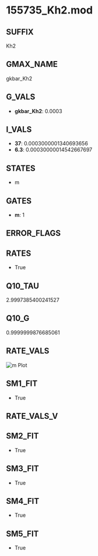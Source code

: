 # 155735_Kh2.mod

## SUFFIX

Kh2

## GMAX_NAME

gkbar_Kh2

## G_VALS

- **gkbar_Kh2**: 0.0003

## I_VALS

- **37**: 0.0003000001340693656
- **6.3**: 0.00030000014542667697

## STATES

- m

## GATES

- **m**: 1

## ERROR_FLAGS


## RATES

- True

## Q10_TAU

2.9997385400241527

## Q10_G

0.9999999876685061

## RATE_VALS

![m Plot](/Users/pbozelos/Dropbox/icg-Chai-Panos/supermodels/output_markdown_files/K/155735_Kh2.mod/images/m.png)

## SM1_FIT

- True

## RATE_VALS_V

## SM2_FIT

- True

## SM3_FIT

- True

## SM4_FIT

- True

## SM5_FIT

- True

